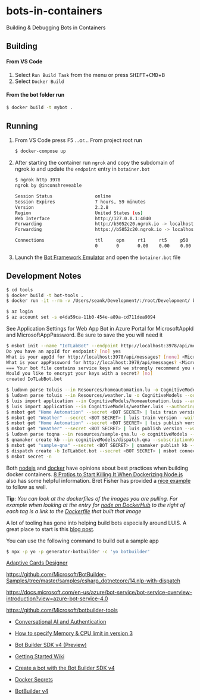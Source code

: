 # bots-in-containers

Building &amp; Debugging Bots in Containers

## Building

#### From VS Code

1. Select ```Run Build Task``` from the menu or press <kbd>SHIFT</kbd>+<kbd>CMD</kbd>+<kbd>B</kbd>
2. Select ```Docker Build```

#### From the bot folder run

```bash
$ docker build -t mybot .
```

## Running

1. From VS Code press <kbd>F5</kbd>
   ...or...
   From project root run
   ```bash
   $ docker-compose up
   ```

2. After starting the container run ```ngrok``` and copy the subdomain of ngrok.io and update the ```endpoint``` entry in ```botainer.bot```
   ```bash
   $ ngrok http 3978
   ngrok by @inconshreveable                                                                                   (Ctrl+C to quit)

   Session Status                online
   Session Expires               7 hours, 59 minutes
   Version                       2.2.8
   Region                        United States (us)
   Web Interface                 http://127.0.0.1:4040
   Forwarding                    http://b5052c20.ngrok.io -> localhost:3978
   Forwarding                    https://b5052c20.ngrok.io -> localhost:3978

   Connections                   ttl     opn     rt1     rt5     p50     p90
                                 0       0       0.00    0.00    0.00    0.00
   ```

3. Launch the [Bot Framework Emulator](https://github.com/Microsoft/BotFramework-Emulator/wiki) and open the ```botainer.bot``` file

## Development Notes

```bash
$ cd tools
$ docker build -t bot-tools .
$ docker run -it --rm -v /Users/seank/Development/:/root/Development/ bot-tools
```

```bash
$ az login
$ az account set -s e4da59ca-11b0-454e-a89a-cd711dea9094
```

See Application Settings for Web App Bot in Azure Portal for MicrosoftAppId and MicrosoftAppPassword. Be sure to save the <BOT SECRET> you will need it

```bash
$ msbot init --name "IoTLabBot" --endpoint http://localhost:3978/api/messages
Do you have an appId for endpoint? [no] yes
What is your appId for http://localhost:3978/api/messages? [none] <MicrosoftAppId>
What is your appPassword for http://localhost:3978/api/messages? <MicrosoftAppPassword>
=== Your bot file contains service keys and we strongly recommend you encrypt them to keep them safe. ===
Would you like to encrypt your keys with a secret? [no]
created IoTLabBot.bot

$ ludown parse toluis --in Resources/homeautomation.lu -o CognitiveModels --out homeautomation.luis -n "Home Automation" -d "Home Automation LUIS application - Bot Builder Samples" --verbose
$ ludown parse toluis --in Resources/weather.lu -o CognitiveModels --out weather.luis -n Weather -d "Weather LUIS application - Bot Builder Samples" --verbose
$ luis import application --in CognitiveModels/homeautomation.luis --authoringKey <LUIS-AUTHORING-KEY> --region <LUIS-AUTHORING-REGION> --msbot | msbot connect luis --stdin --secret <BOT SECRET>
$ luis import application --in CognitiveModels/weather.luis --authoringKey <LUIS-AUTHORING-KEY> --region <LUIS-AUTHORING-REGION> --msbot | msbot connect luis --stdin --secret <BOT SECRET>
$ msbot get "Home Automation" --secret <BOT SECRET> | luis train version --wait --stdin
$ msbot get "Weather" --secret <BOT SECRET> | luis train version --wait --stdin
$ msbot get "Home Automation" --secret <BOT SECRET> | luis publish version --wait --stdin
$ msbot get "Weather" --secret <BOT SECRET> | luis publish version --wait --stdin
$ ludown parse toqna --in resources/sample-qna.lu -o cognitiveModels --out dispatch.qna --verbose
$ qnamaker create kb --in cognitiveModels/dispatch.qna --subscriptionKey <QNA-MAKER-SUBSCRIPTION-KEY> --msbot | msbot connect qna --stdin --secret <BOT SECRET>
$ msbot get "sample-qna" --secret <BOT SECRET> | qnamaker publish kb --stdin
$ dispatch create -b IoTLabBot.bot --secret <BOT SECRET> | msbot connect dispatch --stdin --secret <BOT SECRET>
$ msbot secret -n
```



Both [nodejs](https://github.com/nodejs/docker-node/blob/master/docs/BestPractices.md) and [docker](https://docs.docker.com/develop/develop-images/dockerfile_best-practices/) have opinions about best practices when building docker containers. [8 Protips to Start Killing It When Dockerizing Node.js](https://nodesource.com/blog/8-protips-to-start-killing-it-when-dockerizing-node-js/) also has some helpful information. Bret Fisher has provided a [nice example](https://github.com/BretFisher/node-docker-good-defaults) to follow as well.

**Tip**: _You can look at the dockerfiles of the images you are pulling. For example when looking at the entry for [node on DockerHub](https://hub.docker.com/_/node/) to the right of each tag is a link to the [Dockerfile](https://github.com/nodejs/docker-node/blob/2ecc9e8579f519ae3d267b5b497b8c04d6c7040d/10/alpine/Dockerfile) that built that image_

A lot of tooling has gone into helping build bots especially around LUIS. A great place to start is this [blog post](https://aka.ms/luis-notes).

You can use the following command to build out a sample app

```bash
$ npx -p yo -p generator-botbuilder -c 'yo botbuilder'
```

[Adaptive Cards Designer](https://adaptivecards.io/designer)

https://github.com/Microsoft/BotBuilder-Samples/tree/master/samples/csharp_dotnetcore/14.nlp-with-dispatch

https://docs.microsoft.com/en-us/azure/bot-service/bot-service-overview-introduction?view=azure-bot-service-4.0

https://github.com/Microsoft/botbuilder-tools

- [Conversational AI and Authentication](https://channel9.msdn.com/Shows/AI-Show/Conversational-AI-and-Authentication)

- [How to specify Memory & CPU limit in version 3](https://github.com/docker/compose/issues/4513)
- [Bot Builder SDK v4 (Preview)](https://github.com/microsoft/botbuilder-js)
- [Getting Started Wiki](https://github.com/Microsoft/botbuilder-js/wiki#getting-started)
- [Create a bot with the Bot Builder SDK v4](https://docs.microsoft.com/en-us/azure/bot-service/javascript/bot-builder-javascript-quickstart?view=azure-bot-service-4.0)

- [Docker Secrets](https://stackoverflow.com/questions/42139605/how-do-you-manage-secret-values-with-docker-compose-v3-1)
- [BotBuilder v4](https://docs.microsoft.com/en-us/azure/bot-service/bot-builder-create-templates?view=azure-bot-service-4.0)